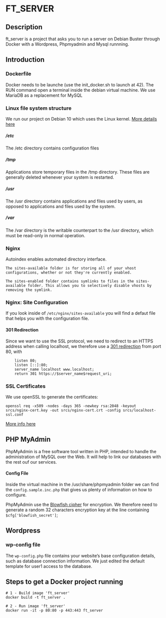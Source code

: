 # FT_SERVER

## Description

ft_server is a project that asks you to run a server on Debian Buster through Docker with a Wordpress, Phpmyadmin and Mysql runnning.

## Introduction

### Dockerfile
Docker needs to be launche (use the init_docker.sh to launch at 42).
The RUN command open a terminal inside the debian virtual machine.
We use MariaDB as a replacement for MySQL

### Linux file system structure
We run our project on Debian 10 which uses the Linux kernel.
[More details here](https://www.howtogeek.com/117435/htg-explains-the-linux-directory-structure-explained/)

##### /etc
The /etc directory contains configuration files

##### /tmp
Applications store temporary files in the /tmp directory. These files are generally deleted whenever your system is restarted.

##### /usr
The /usr directory contains applications and files used by users, as opposed to applications and files used by the system.

##### /var
The /var directory is the writable counterpart to the /usr directory, which must be read-only in normal operation.

### Nginx
Autoindex enables automated directory interface.
```
The sites-available folder is for storing all of your vhost configurations, whether or not they're currently enabled.

The sites-enabled folder contains symlinks to files in the sites-available folder. This allows you to selectively disable vhosts by removing the symlink.
```
### Nginx: Site Configuration
If you look inside of `/etc/nginx/sites-available` you will find a defaut file that helps you with the configuration file.

#### 301 Redirection
Since we want to use the SSL protocol, we need to redirect to an HTTPS address when calling localhost, we therefore use a [301 redirection](https://en.wikipedia.org/wiki/HTTP_301) from port 80, with
```
	listen 80;
	listen [::]:80;
	server_name localhost www.localhost;
	return 301 https://$server_name$request_uri;
```

### SSL Certificates
We use openSSL to generate the certificates:
```
openssl req -x509 -nodes -days 365 -newkey rsa:2048 -keyout srcs/nginx-cert.key -out srcs/nginx-cert.crt -config srcs/localhost-ssl.conf
```
[More info here](https://www.humankode.com/ssl/create-a-selfsigned-certificate-for-nginx-in-5-minutes)

## PHP MyAdmin

PhpMyAdmin is a free software tool written in PHP, intended to handle the administration of MySQL over the Web.
It will help to link our databases with the rest ouf our services.

#### Config File

Inside the virtual machine in the /usr/share/phpmyadmin folder we can find the `config.sample.inc.php` that gives us plenty of information on how to configure.

PhpMyAdmin use the [Blowfish cipher](https://en.wikipedia.org/wiki/Blowfish_(cipher)) for encryption. We therefore need to generate a random 32 characters encryption key at the line containing `$cfg['blowfish_secret']`;


## Wordpress

### wp-config file 
The `wp-config.php` file contains your website’s base configuration details, such as database connection information. We just edited the default template for user1 access to the database.

## Steps to get a Docker project running

```shell
# 1 - Build image 'ft_server'
docker build -t ft_server .

# 2 - Run image 'ft_server'
docker run -it -p 80:80 -p 443:443 ft_server
```